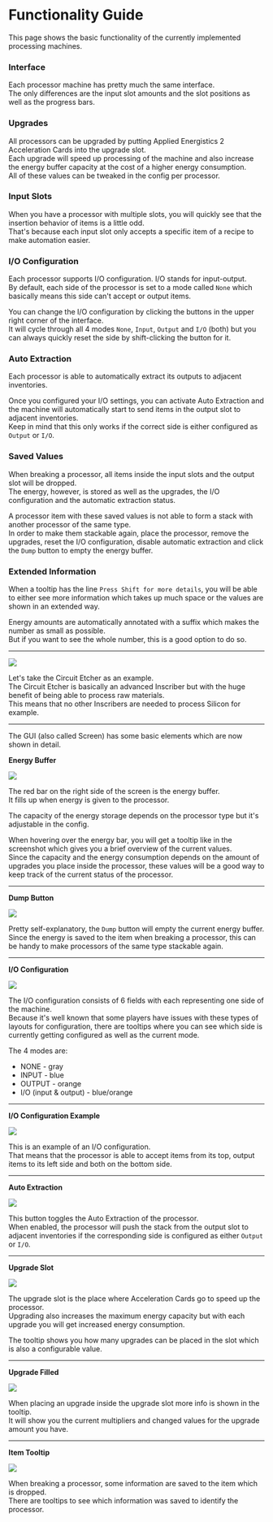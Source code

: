 # **Functionality Guide**
This page shows the basic functionality of the currently implemented processing machines.

### **Interface**
Each processor machine has pretty much the same interface.<br>
The only differences are the input slot amounts and the slot positions as well as the progress bars.

### **Upgrades**
All processors can be upgraded by putting Applied Energistics 2 Acceleration Cards into the upgrade slot.<br>
Each upgrade will speed up processing of the machine and also increase the energy buffer capacity at the cost
of a higher energy consumption.<br>
All of these values can be tweaked in the config per processor.

### **Input Slots**
When you have a processor with multiple slots, you will quickly see that the insertion behavior of items is a little odd.<br>
That's because each input slot only accepts a specific item of a recipe to make automation easier.

### **I/O Configuration**
Each processor supports I/O configuration. I/O stands for input-output.<br>
By default, each side of the processor is set to a mode called `None` which basically means this side can't accept or output items.

You can change the I/O configuration by clicking the buttons in the upper right corner of the interface.<br>
It will cycle through all 4 modes `None`, `Input`, `Output` and `I/O` (both) but you can always quickly reset the
side by shift-clicking the button for it.

### **Auto Extraction**
Each processor is able to automatically extract its outputs to adjacent inventories.

Once you configured your I/O settings, you can activate Auto Extraction and the machine will automatically start to send
items in the output slot to adjacent inventories.<br>
Keep in mind that this only works if the correct side is either configured as `Output` or `I/O`.

### **Saved Values**
When breaking a processor, all items inside the input slots and the output slot will be dropped.<br>
The energy, however, is stored as well as the upgrades, the I/O configuration and the automatic extraction status.

A processor item with these saved values is not able to form a stack with another processor of the same type.<br>
In order to make them stackable again, place the processor, remove the upgrades, reset the I/O configuration, disable automatic
extraction and click the `Dump` button to empty the energy buffer.

### **Extended Information**
When a tooltip has the line `Press Shift for more details`, you will be able to either see more information which takes up much space
or the values are shown in an extended way.

Energy amounts are automatically annotated with a suffix which makes the number as small as possible.<br>
But if you want to see the whole number, this is a good option to do so.

---

![](images/overview.png)

Let's take the Circuit Etcher as an example.<br>
The Circuit Etcher is basically an advanced Inscriber but with the huge benefit of being able
to process raw materials.<br>
This means that no other Inscribers are needed to process Silicon for example.

---

The GUI (also called Screen) has some basic elements which are now shown in detail.

**Energy Buffer**

![](images/buffer.png)

The red bar on the right side of the screen is the energy buffer.<br>
It fills up when energy is given to the processor.

The capacity of the energy storage depends on the processor type but it's adjustable in the config.

When hovering over the energy bar, you will get a tooltip like in the screenshot which gives you a
brief overview of the current values.<br>
Since the capacity and the energy consumption depends on the amount of upgrades you place inside
the processor, these values will be a good way to keep track of the current status of the processor.

---

**Dump Button**

![](images/dump.png)

Pretty self-explanatory, the `Dump` button will empty the current energy buffer.<br>
Since the energy is saved to the item when breaking a processor, this can be handy to make processors of the
same type stackable again.

---

**I/O Configuration**

![](images/io_clear.png)

The I/O configuration consists of 6 fields with each representing one side of the machine.<br>
Because it's well known that some players have issues with these types of layouts for configuration,
there are tooltips where you can see which side is currently getting configured as well as the current mode.

The 4 modes are:
- NONE - gray
- INPUT - blue
- OUTPUT - orange
- I/O (input & output) - blue/orange

---

**I/O Configuration Example**

![](images/io_configured.png)

This is an example of an I/O configuration.<br>
That means that the processor is able to accept items from its top, output items to its left side
and both on the bottom side.

---

**Auto Extraction**

![](images/extract.png)

This button toggles the Auto Extraction of the processor.<br>
When enabled, the processor will push the stack from the output slot to adjacent inventories if the corresponding
side is configured as either `Output` or `I/O`.

---

**Upgrade Slot**

![](images/upgrade_empty.png)

The upgrade slot is the place where Acceleration Cards go to speed up the processor.<br>
Upgrading also increases the maximum energy capacity but with each upgrade you will get increased energy consumption.

The tooltip shows you how many upgrades can be placed in the slot which is also a configurable value.

---

**Upgrade Filled**

![](images/upgrade_full.png)

When placing an upgrade inside the upgrade slot more info is shown in the tooltip.<br>
It will show you the current multipliers and changed values for the upgrade amount you have.

---

**Item Tooltip**

![](images/item.png)

When breaking a processor, some information are saved to the item which is dropped.<br>
There are tooltips to see which information was saved to identify the processor.
